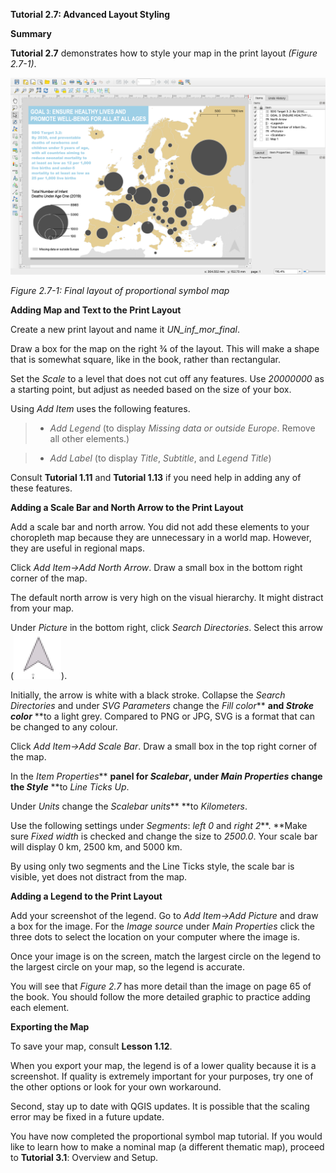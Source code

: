 **Tutorial 2.7: Advanced Layout Styling**

**Summary**

**Tutorial 2.7** demonstrates how to style your map in the print layout *(Figure 2.7-1)*.

![](2.7_layout_images/image_0.png)

*Figure 2.7-1: Final layout of proportional symbol map*

**Adding Map and Text to the Print Layout**

Create a new print layout and name it *UN_inf_mor_final*.

Draw a box for the map on the right ¾ of the layout. This will make a shape that is somewhat square, like in the book, rather than rectangular.

Set the *Scale* to a level that does not cut off any features. Use *20000000* as a starting point, but adjust as needed based on the size of your box.

Using *Add Item* uses the following features.

> * *Add Legend* (to display *Missing data or outside Europe*. Remove all other elements.)

> * *Add Label* (to display *Title*, *Subtitle*, and *Legend Title*)

Consult **Tutorial 1.11** and **Tutorial 1.13** if you need help in adding any of these features.

**Adding a Scale Bar and North Arrow to the Print Layout**

Add a scale bar and north arrow. You did not add these elements to your choropleth map because they are unnecessary in a world map. However, they are useful in regional maps.

Click *Add Item→Add North Arrow*. Draw a small box in the bottom right corner of the map.

The default north arrow is very high on the visual hierarchy. It might distract from your map.

Under *Picture* in the bottom right, click *Search Directories*. Select this arrow (![](2.7_layout_images/image_1.png)).

Initially, the arrow is white with a black stroke. Collapse the *Search Directories* and under *SVG Parameters* change the *Fill color*** **and *Stroke color*** **to a light grey. Compared to PNG or JPG, SVG is a format that can be changed to any colour.

Click *Add Item→Add Scale Bar*. Draw a small box in the top right corner of the map.

In the *Item Properties*** **panel for *Scalebar*, under *Main Properties* change the *Style*** **to *Line Ticks Up*. 

Under *Units* change the *Scalebar units*** **to *Kilometers*.

Use the following settings under *Segments*: *left 0* and *right 2***. **Make sure *Fixed width* is checked and change the size to *2500.0*. Your scale bar will display 0 km, 2500 km, and 5000 km. 

By using only two segments and the Line Ticks style, the scale bar is visible, yet does not distract from the map.

**Adding a Legend to the Print Layout**

Add your screenshot of the legend. Go to *Add Item→Add Picture* and draw a box for the image. For the *Image source* under *Main Properties* click the three dots to select the location on your computer where the image is. 

Once your image is on the screen, match the largest circle on the legend to the largest circle on your map, so the legend is accurate.

You will see that *Figure 2.7* has more detail than the image on page 65 of the book. You should follow the more detailed graphic to practice adding each element.

**Exporting the Map**

To save your map, consult **Lesson 1.12**.

When you export your map, the legend is of a lower quality because it is a screenshot. If quality is extremely important for your purposes, try one of the other options or look for your own workaround.

Second, stay up to date with QGIS updates. It is possible that the scaling error may be fixed in a future update.

You have now completed the proportional symbol map tutorial. If you would like to learn how to make a nominal map (a different thematic map), proceed to **Tutorial 3.1**: Overview and Setup.

